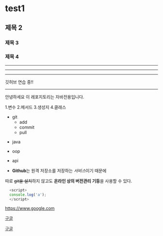 # test1
## 제목 2
### 제목 3
### 제목 4
---
***
* * *
깃허브 연습 중!!
* * *
안녕하세요 이 레포지토리는 자바전용입니다.

1.변수
2.메서드
3.생성지
4.클래스

- git
   - add
   - commit
   - pull

+ java
 * oop
 * api

 * **Github**는 원격 저장소를 저장하는 *서비스*이기 때문에

따로 ~~git을 설치~~하지 않고도 **온라인 상의 버전관리 기등**을 사용할 수 있다.

```javascript
  <script>
  console.log('a');
  </script>
  ```
 <https://www.google.com>
  
  [구글](https://www.google.com)
  
  [구글](https://www.google.com, "구글링은 여기서")

